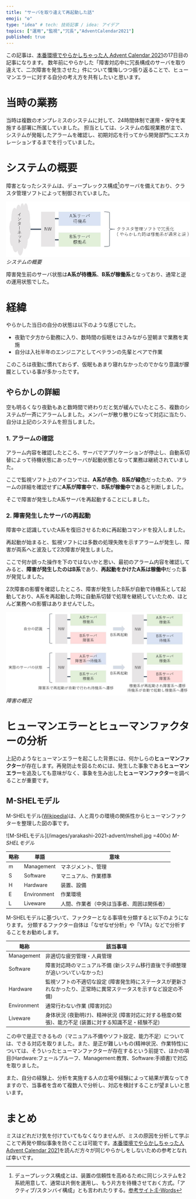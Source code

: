 ```yaml
---
title: "サーバを取り違えて再起動した話"
emoji: "⚙️"
type: "idea" # tech: 技術記事 / idea: アイデア
topics: ["運用","監視","冗長","AdventCalendar2021"]
published: true
---
```


この記事は、[本番環境でやらかしちゃった人 Advent Calendar 2021](https://qiita.com/advent-calendar/2021/yarakashi-production)の17日目の記事になります。
数年前にやらかした「障害対応中に冗長構成のサーバを取り違えて、二次障害を発生させた」件について懺悔しつつ振り返ることで、ヒューマンエラーに対する自分の考え方を共有したいと思います。

# 当時の業務

当時は複数のオンプレミスのシステムに対して、24時間体制で運用・保守を実施する部署に所属していました。
担当としては、システムの監視業務が主で、システムが発報したアラームを確認し、初期対応を行ってから開発部門にエスカレーションするまでを行っていました。

# システムの概要

障害となったシステムは、デュープレックス構成[^1]のサーバを備えており、クラスタ管理ソフトによって制御されていました。

![システム系統図](/images/yarakashi-2021-advent/systemMap.jpg)
*システムの概要*

障害発生前のサーバ状態は**A系が待機系**、**B系が稼働系**となっており、通常と逆の運用状態でした。

# 経緯

やらかした当日の自分の状態は以下のような感じでした。

- 夜勤で夕方から勤務に入り、数時間の仮眠をはさみながら翌朝まで業務を実施
- 自分は入社半年のエンジニアとしてベテランの先輩とペアで作業

このころは夜勤に慣れておらず、仮眠もあまり寝れなかったのでかなり意識が朦朧としている事が多かったです。

## やらかしの詳細

空も明るくなり夜勤もあと数時間で終わりだと気が緩んでいたところ、複数のシステムが一斉にアラームしました。メンバーが散り散りになって対応に当たり、自分は上記のシステムを担当しました。

### 1. アラームの確認

アラーム内容を確認したところ、サーバでアプリケーションが停止し、自動系切替によって待機状態にあったサーバが起動状態となって業務は継続されていました。

ここで監視ソフト上のアイコンでは、**A系が赤色**、**B系が緑色**だったため、アラームの詳細を確認せずに**A系が障害中**で、**B系が稼働中**であると判断しました。

そこで障害が発生したA系サーバを再起動することにしました。

### 2. 障害発生したサーバの再起動

障害中と認識していたA系を復旧させるために再起動コマンドを投入しました。

再起動が始まると、監視ソフトには多数の処理失敗を示すアラームが発生し、障害が両系へと波及して2次障害が発生しました。

ここで何か誤った操作を下のではないかと思い、最初のアラーム内容を確認してみると、**障害が発生したのはB系**であり、**再起動をかけたA系は稼働中**だった事が発覚しました。

2次障害の影響を確認したところ、障害が発生したB系が自動で待機系として起動しており、A系を再起動した時に自動系切替で処理を継続していたため、ほとんど業務への影響はありませんでした。

![障害概況](/images/yarakashi-2021-advent/event.jpg)
*障害の概況*

# ヒューマンエラーとヒューマンファクターの分析

上記のようなヒューマンエラーを起こした背景には、何かしらの**ヒューマンファクター**が存在します。再発防止を図るためには、発生した事象である**ヒューマンエラー**を追及しても意味がなく、事象を生み出した**ヒューマンファクター**を調べることが重要です。

## M-SHELモデル

M-SHELモデル([Wikipedia](https://ja.wikipedia.org/wiki/%E3%83%92%E3%83%A5%E3%83%BC%E3%83%9E%E3%83%B3%E3%83%95%E3%82%A1%E3%82%AF%E3%82%BF%E3%83%BC#SHEL%E3%83%A2%E3%83%87%E3%83%AB))は、人と周りの環境の関係性からヒューマンファクターを整理した図の事です。

![M-SHELモデル](/images/yarakashi-2021-advent/mshell.jpg =400x)
*M-SHELモデル*

| 略称 | 単語 | 意味 |
| ---- | ---- | ---- |
| m | Management | マネジメント、管理 |
| S | Software | マニュアル、作業標準 |
| H | Hardware | 装置、設備 |
| E | Environment | 作業環境 |
| L | Liveware | 人間、作業者（中央は当事者、周囲は関係者） |

M-SHELモデルに基づいて、ファクターとなる事項を分類すると以下のようになります。
分類するファクター自体は「なぜなぜ分析」や「VTA」などで分析することをお勧めします。

| 略称 | 該当事項 |
| ---- | ---- |
| Management | 非適切な疲労管理・人員管理|
| Software | 障害対応時のマニュアル不備 (新システム移行直後で手順整理が追いついていなかった) |
| Hardware | 監視ソフトの不適切な設定 (障害発生時にステータスが更新されなかったり、正常時に異常ステータスを示すなど設定の不備) |
| Environment | 通常行わない作業 (障害対応) |
| Liveware | 身体状況 (夜勤明け)、精神状況 (障害対応に対する極度の緊張)、能力不足 (装置に対する知識不足・経験不足) |

この中で是正できるもの（マニュアル不備やソフト設定、能力不足）については、できる対応を取りました。また、是正が難しいもの(精神状況、作業特性)については、そういったヒューマンファクターが存在するという前提で、ほかの項目(Hardware:フェールプルーフ、Management:教育、Software:手順書)で対応を取りました。

また、自分の経験上、分析を実施する人の立場や経験によって結果が異なってきますので、当事者を含めて複数人で分析し、対応を検討することが望ましいと思います。

# まとめ
ミスはどれだけ気を付けていてもなくなりませんが、ミスの原因を分析して学ぶことで再発や類似事象を防ぐことは可能です。[本番環境でやらかしちゃった人 Advent Calendar 2021](https://qiita.com/advent-calendar/2021/yarakashi-production)を読んだ方々が同じやらかしをしないための参考となれば幸いです。

[^1]: デュープレックス構成とは、装置の信頼性を高めるために同じシステムを2系統用意して、通常は片側を運用し、もう片方を待機させておく方式。「アクティブ/スタンバイ構成」とも言われたりする。[参考サイト:E-Words](https://e-words.jp/w/%E3%83%87%E3%83%A5%E3%83%97%E3%83%AC%E3%83%83%E3%82%AF%E3%82%B9%E3%82%B7%E3%82%B9%E3%83%86%E3%83%A0.html)